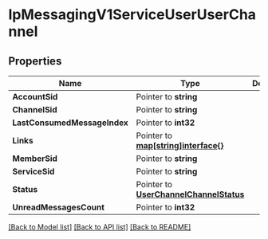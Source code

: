 # IpMessagingV1ServiceUserUserChannel

## Properties

Name | Type | Description | Notes
------------ | ------------- | ------------- | -------------
**AccountSid** | Pointer to **string** |  | [optional] 
**ChannelSid** | Pointer to **string** |  | [optional] 
**LastConsumedMessageIndex** | Pointer to **int32** |  | [optional] 
**Links** | Pointer to [**map[string]interface{}**](.md) |  | [optional] 
**MemberSid** | Pointer to **string** |  | [optional] 
**ServiceSid** | Pointer to **string** |  | [optional] 
**Status** | Pointer to [**UserChannelChannelStatus**](user_channel_channel_status.md) |  | [optional] 
**UnreadMessagesCount** | Pointer to **int32** |  | [optional] 

[[Back to Model list]](../README.md#documentation-for-models) [[Back to API list]](../README.md#documentation-for-api-endpoints) [[Back to README]](../README.md)


